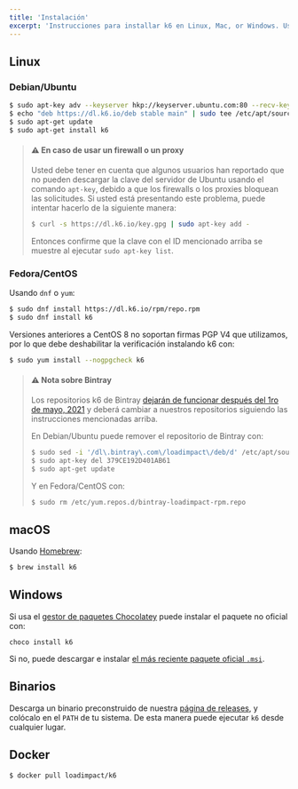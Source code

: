 ```yaml
---
title: 'Instalación'
excerpt: 'Instrucciones para installar k6 en Linux, Mac, or Windows. Usa Docker o los binarios de k6.'
---
```


## Linux

### Debian/Ubuntu

```bash
$ sudo apt-key adv --keyserver hkp://keyserver.ubuntu.com:80 --recv-keys C5AD17C747E3415A3642D57D77C6C491D6AC1D69
$ echo "deb https://dl.k6.io/deb stable main" | sudo tee /etc/apt/sources.list.d/k6.list
$ sudo apt-get update
$ sudo apt-get install k6
```

> #### ⚠️ En caso de usar un firewall o un proxy
> Usted debe tener en cuenta que algunos usuarios han reportado que no pueden descargar la clave del servidor de Ubuntu usando el comando `apt-key`, debido a que los firewalls o los proxies bloquean las solicitudes. Si usted está presentando este problema, puede intentar hacerlo de la siguiente manera:
>
> ```bash
> $ curl -s https://dl.k6.io/key.gpg | sudo apt-key add -
> ```
> Entonces confirme que la clave con el ID mencionado arriba se muestre al ejecutar `sudo apt-key list`.

### Fedora/CentOS

Usando `dnf` o `yum`:

```bash
$ sudo dnf install https://dl.k6.io/rpm/repo.rpm
$ sudo dnf install k6
```

Versiones anteriores a CentOS 8 no soportan firmas PGP V4 que utilizamos, por lo que debe deshabilitar la verificación instalando k6 con:
```bash
$ sudo yum install --nogpgcheck k6
```

> #### ⚠️ Nota sobre Bintray
>
> Los repositorios k6 de Bintray [dejarán de funcionar después del 1ro de mayo, 2021](https://jfrog.com/blog/into-the-sunset-bintray-jcenter-gocenter-and-chartcenter/)
> y deberá cambiar a nuestros repositorios siguiendo las instrucciones mencionadas arriba.
>
> En Debian/Ubuntu puede remover el repositorio de Bintray con:
> ```bash
> $ sudo sed -i '/dl\.bintray\.com\/loadimpact\/deb/d' /etc/apt/sources.list
> $ sudo apt-key del 379CE192D401AB61
> $ sudo apt-get update
> ```
>
> Y en Fedora/CentOS con:
> ```bash
> $ sudo rm /etc/yum.repos.d/bintray-loadimpact-rpm.repo
> ```


## macOS

Usando [Homebrew](https://brew.sh/):

```bash
$ brew install k6
```


## Windows

Si usa el [gestor de paquetes Chocolatey](https://chocolatey.org/) puede instalar el paquete no oficial con:

```
choco install k6
```

Si no, puede descargar e instalar [el más reciente paquete oficial `.msi`](https://dl.k6.io/msi/k6-latest-amd64.msi).


## Binarios

Descarga un binario preconstruido de nuestra [página de releases](https://github.com/k6io/k6/releases), y colócalo en el `PATH` de tu sistema. De esta manera puede ejecutar `k6` desde cualquier lugar.


## Docker

```bash
$ docker pull loadimpact/k6
```
